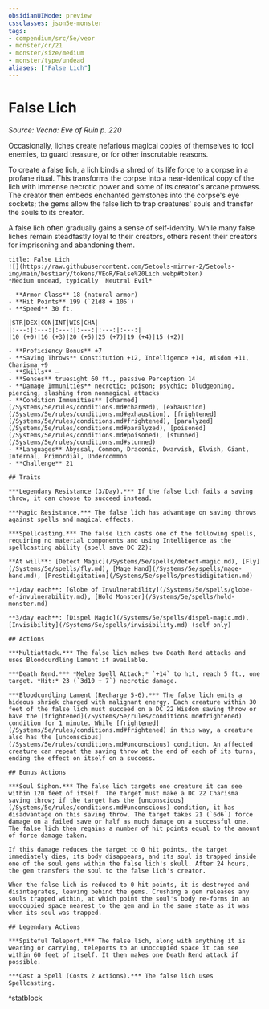 ```yaml
---
obsidianUIMode: preview
cssclasses: json5e-monster
tags:
- compendium/src/5e/veor
- monster/cr/21
- monster/size/medium
- monster/type/undead
aliases: ["False Lich"]
---
```

# False Lich
*Source: Vecna: Eve of Ruin p. 220*  

Occasionally, liches create nefarious magical copies of themselves to fool enemies, to guard treasure, or for other inscrutable reasons.

To create a false lich, a lich binds a shred of its life force to a corpse in a profane ritual. This transforms the corpse into a near-identical copy of the lich with immense necrotic power and some of its creator's arcane prowess. The creator then embeds enchanted gemstones into the corpse's eye sockets; the gems allow the false lich to trap creatures' souls and transfer the souls to its creator.

A false lich often gradually gains a sense of self-identity. While many false liches remain steadfastly loyal to their creators, others resent their creators for imprisoning and abandoning them.

```ad-statblock
title: False Lich
![](https://raw.githubusercontent.com/5etools-mirror-2/5etools-img/main/bestiary/tokens/VEoR/False%20Lich.webp#token)
*Medium undead, typically  Neutral Evil*

- **Armor Class** 18 (natural armor)
- **Hit Points** 199 (`21d8 + 105`)
- **Speed** 30 ft.

|STR|DEX|CON|INT|WIS|CHA|
|:---:|:---:|:---:|:---:|:---:|:---:|
|10 (+0)|16 (+3)|20 (+5)|25 (+7)|19 (+4)|15 (+2)|

- **Proficiency Bonus** +7
- **Saving Throws** Constitution +12, Intelligence +14, Wisdom +11, Charisma +9
- **Skills** ⏤
- **Senses** truesight 60 ft., passive Perception 14
- **Damage Immunities** necrotic; poison; psychic; bludgeoning, piercing, slashing from nonmagical attacks
- **Condition Immunities** [charmed](/Systems/5e/rules/conditions.md#charmed), [exhaustion](/Systems/5e/rules/conditions.md#exhaustion), [frightened](/Systems/5e/rules/conditions.md#frightened), [paralyzed](/Systems/5e/rules/conditions.md#paralyzed), [poisoned](/Systems/5e/rules/conditions.md#poisoned), [stunned](/Systems/5e/rules/conditions.md#stunned)
- **Languages** Abyssal, Common, Draconic, Dwarvish, Elvish, Giant, Infernal, Primordial, Undercommon
- **Challenge** 21

## Traits

***Legendary Resistance (3/Day).*** If the false lich fails a saving throw, it can choose to succeed instead.

***Magic Resistance.*** The false lich has advantage on saving throws against spells and magical effects.

***Spellcasting.*** The false lich casts one of the following spells, requiring no material components and using Intelligence as the spellcasting ability (spell save DC 22):

**At will**: [Detect Magic](/Systems/5e/spells/detect-magic.md), [Fly](/Systems/5e/spells/fly.md), [Mage Hand](/Systems/5e/spells/mage-hand.md), [Prestidigitation](/Systems/5e/spells/prestidigitation.md)

**1/day each**: [Globe of Invulnerability](/Systems/5e/spells/globe-of-invulnerability.md), [Hold Monster](/Systems/5e/spells/hold-monster.md)

**3/day each**: [Dispel Magic](/Systems/5e/spells/dispel-magic.md), [Invisibility](/Systems/5e/spells/invisibility.md) (self only)

## Actions

***Multiattack.*** The false lich makes two Death Rend attacks and uses Bloodcurdling Lament if available.

***Death Rend.*** *Melee Spell Attack:* `+14` to hit, reach 5 ft., one target. *Hit:* 23 (`3d10 + 7`) necrotic damage.

***Bloodcurdling Lament (Recharge 5-6).*** The false lich emits a hideous shriek charged with malignant energy. Each creature within 30 feet of the false lich must succeed on a DC 22 Wisdom saving throw or have the [frightened](/Systems/5e/rules/conditions.md#frightened) condition for 1 minute. While [frightened](/Systems/5e/rules/conditions.md#frightened) in this way, a creature also has the [unconscious](/Systems/5e/rules/conditions.md#unconscious) condition. An affected creature can repeat the saving throw at the end of each of its turns, ending the effect on itself on a success.

## Bonus Actions

***Soul Siphon.*** The false lich targets one creature it can see within 120 feet of itself. The target must make a DC 22 Charisma saving throw; if the target has the [unconscious](/Systems/5e/rules/conditions.md#unconscious) condition, it has disadvantage on this saving throw. The target takes 21 (`6d6`) force damage on a failed save or half as much damage on a successful one. The false lich then regains a number of hit points equal to the amount of force damage taken.

If this damage reduces the target to 0 hit points, the target immediately dies, its body disappears, and its soul is trapped inside one of the soul gems within the false lich's skull. After 24 hours, the gem transfers the soul to the false lich's creator.

When the false lich is reduced to 0 hit points, it is destroyed and disintegrates, leaving behind the gems. Crushing a gem releases any souls trapped within, at which point the soul's body re-forms in an unoccupied space nearest to the gem and in the same state as it was when its soul was trapped.

## Legendary Actions

***Spiteful Teleport.*** The false lich, along with anything it is wearing or carrying, teleports to an unoccupied space it can see within 60 feet of itself. It then makes one Death Rend attack if possible.

***Cast a Spell (Costs 2 Actions).*** The false lich uses Spellcasting.
```
^statblock